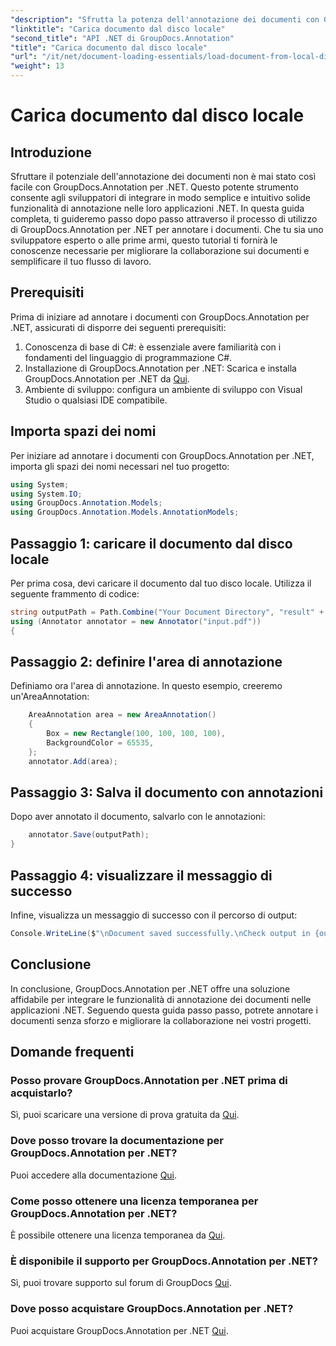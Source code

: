 ```yaml
---
"description": "Sfrutta la potenza dell'annotazione dei documenti con GroupDocs.Annotation per .NET. Integra perfettamente le funzionalità di annotazione nelle tue applicazioni .NET."
"linktitle": "Carica documento dal disco locale"
"second_title": "API .NET di GroupDocs.Annotation"
"title": "Carica documento dal disco locale"
"url": "/it/net/document-loading-essentials/load-document-from-local-disk/"
"weight": 13
---
```


# Carica documento dal disco locale

## Introduzione
Sfruttare il potenziale dell'annotazione dei documenti non è mai stato così facile con GroupDocs.Annotation per .NET. Questo potente strumento consente agli sviluppatori di integrare in modo semplice e intuitivo solide funzionalità di annotazione nelle loro applicazioni .NET. In questa guida completa, ti guideremo passo dopo passo attraverso il processo di utilizzo di GroupDocs.Annotation per .NET per annotare i documenti. Che tu sia uno sviluppatore esperto o alle prime armi, questo tutorial ti fornirà le conoscenze necessarie per migliorare la collaborazione sui documenti e semplificare il tuo flusso di lavoro.
## Prerequisiti
Prima di iniziare ad annotare i documenti con GroupDocs.Annotation per .NET, assicurati di disporre dei seguenti prerequisiti:
1. Conoscenza di base di C#: è essenziale avere familiarità con i fondamenti del linguaggio di programmazione C#.
2. Installazione di GroupDocs.Annotation per .NET: Scarica e installa GroupDocs.Annotation per .NET da [Qui](https://releases.groupdocs.com/annotation/net/).
3. Ambiente di sviluppo: configura un ambiente di sviluppo con Visual Studio o qualsiasi IDE compatibile.

## Importa spazi dei nomi
Per iniziare ad annotare i documenti con GroupDocs.Annotation per .NET, importa gli spazi dei nomi necessari nel tuo progetto:
```csharp
using System;
using System.IO;
using GroupDocs.Annotation.Models;
using GroupDocs.Annotation.Models.AnnotationModels;
```

## Passaggio 1: caricare il documento dal disco locale
Per prima cosa, devi caricare il documento dal tuo disco locale. Utilizza il seguente frammento di codice:
```csharp
string outputPath = Path.Combine("Your Document Directory", "result" + Path.GetExtension("input.pdf"));
using (Annotator annotator = new Annotator("input.pdf"))
{
```
## Passaggio 2: definire l'area di annotazione
Definiamo ora l'area di annotazione. In questo esempio, creeremo un'AreaAnnotation:
```csharp
    AreaAnnotation area = new AreaAnnotation()
    {
        Box = new Rectangle(100, 100, 100, 100),
        BackgroundColor = 65535,
    };
    annotator.Add(area);
```
## Passaggio 3: Salva il documento con annotazioni
Dopo aver annotato il documento, salvarlo con le annotazioni:
```csharp
    annotator.Save(outputPath);
}
```
## Passaggio 4: visualizzare il messaggio di successo
Infine, visualizza un messaggio di successo con il percorso di output:
```csharp
Console.WriteLine($"\nDocument saved successfully.\nCheck output in {outputPath}.");
```

## Conclusione
In conclusione, GroupDocs.Annotation per .NET offre una soluzione affidabile per integrare le funzionalità di annotazione dei documenti nelle applicazioni .NET. Seguendo questa guida passo passo, potrete annotare i documenti senza sforzo e migliorare la collaborazione nei vostri progetti.
## Domande frequenti
### Posso provare GroupDocs.Annotation per .NET prima di acquistarlo?
Sì, puoi scaricare una versione di prova gratuita da [Qui](https://releases.groupdocs.com/).
### Dove posso trovare la documentazione per GroupDocs.Annotation per .NET?
Puoi accedere alla documentazione [Qui](https://tutorials.groupdocs.com/annotation/net/).
### Come posso ottenere una licenza temporanea per GroupDocs.Annotation per .NET?
È possibile ottenere una licenza temporanea da [Qui](https://purchase.groupdocs.com/temporary-license/).
### È disponibile il supporto per GroupDocs.Annotation per .NET?
Sì, puoi trovare supporto sul forum di GroupDocs [Qui](https://forum.groupdocs.com/c/annotation/10).
### Dove posso acquistare GroupDocs.Annotation per .NET?
Puoi acquistare GroupDocs.Annotation per .NET [Qui](https://purchase.groupdocs.com/buy).